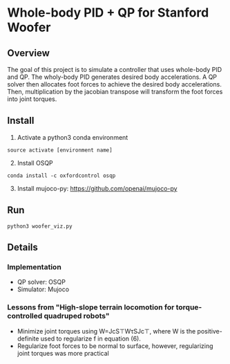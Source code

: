 # Whole-body PID + QP for Stanford Woofer

## Overview
The goal of this project is to simulate a controller that uses whole-body PID and QP. The wholy-body PID generates desired body accelerations. A QP solver then allocates foot forces to achieve the desired body accelerations. Then, multiplication by the jacobian transpose will transform the foot forces into joint torques.

## Install
1. Activate a python3 conda environment
```
source activate [environment name]
```
2. Install OSQP
```
conda install -c oxfordcontrol osqp
```
3. Install mujoco-py: https://github.com/openai/mujoco-py

## Run
```
python3 woofer_viz.py
```

## Details 
### Implementation 
* QP solver: OSQP
* Simulator: Mujoco

### Lessons from "High-slope terrain locomotion for torque-controlled quadruped robots"
* Minimize joint torques using W=JcS⊤WτSJc⊤, where W is the positive-definite used to regularize f in equation (6).
* Regularize foot forces to be normal to surface, however, regularizing joint torques was more practical



